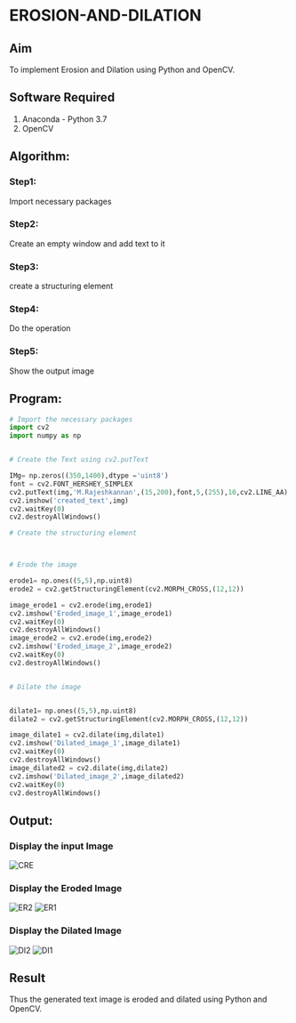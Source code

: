 # EROSION-AND-DILATION

## Aim
To implement Erosion and Dilation using Python and OpenCV.
## Software Required
1. Anaconda - Python 3.7
2. OpenCV
## Algorithm:
### Step1:
Import necessary packages

### Step2:
Create an empty window and add text to it
### Step3:
create a structuring element

### Step4:
Do the operation

### Step5:
Show the output image

 
## Program:

``` Python
# Import the necessary packages
import cv2
import numpy as np


# Create the Text using cv2.putText

IMg= np.zeros((350,1400),dtype ='uint8')
font = cv2.FONT_HERSHEY_SIMPLEX
cv2.putText(img,'M.Rajeshkannan',(15,200),font,5,(255),10,cv2.LINE_AA)
cv2.imshow('created_text',img)
cv2.waitKey(0)
cv2.destroyAllWindows()

# Create the structuring element



# Erode the image

erode1= np.ones((5,5),np.uint8)
erode2 = cv2.getStructuringElement(cv2.MORPH_CROSS,(12,12))

image_erode1 = cv2.erode(img,erode1)
cv2.imshow('Eroded_image_1',image_erode1)
cv2.waitKey(0)
cv2.destroyAllWindows()
image_erode2 = cv2.erode(img,erode2)
cv2.imshow('Eroded_image_2',image_erode2)
cv2.waitKey(0)
cv2.destroyAllWindows()


# Dilate the image


dilate1= np.ones((5,5),np.uint8)
dilate2 = cv2.getStructuringElement(cv2.MORPH_CROSS,(12,12))

image_dilate1 = cv2.dilate(img,dilate1)
cv2.imshow('Dilated_image_1',image_dilate1)
cv2.waitKey(0)
cv2.destroyAllWindows()
image_dilated2 = cv2.dilate(img,dilate2)
cv2.imshow('Dilated_image_2',image_dilated2)
cv2.waitKey(0)
cv2.destroyAllWindows()


```
## Output:

### Display the input Image
![CRE](https://github.com/JEEVAABI/EROSION-AND-DILATION/assets/93427098/65fb2909-7484-423f-8d74-e6d31c4bbf22)


### Display the Eroded Image
![ER2](https://github.com/JEEVAABI/EROSION-AND-DILATION/assets/93427098/e5eec47d-e8a4-454e-a4b2-e6cf9ca5e12e)
![ER1](https://github.com/JEEVAABI/EROSION-AND-DILATION/assets/93427098/24a4e38e-8eca-4180-aeea-6bedc25d9be5)

### Display the Dilated Image

![DI2](https://github.com/JEEVAABI/EROSION-AND-DILATION/assets/93427098/86d07aef-081c-4261-b3be-c1cdf4f646e1)
![DI1](https://github.com/JEEVAABI/EROSION-AND-DILATION/assets/93427098/6e428054-95c0-4fa7-9577-ef071e31f648)

## Result
Thus the generated text image is eroded and dilated using Python and OpenCV.
